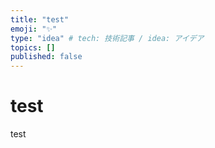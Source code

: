 ```yaml
---
title: "test"
emoji: "✨"
type: "idea" # tech: 技術記事 / idea: アイデア
topics: []
published: false
---
```


# test

test